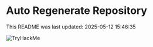# Auto Regenerate Repository

This README was last updated: 2025-05-12 15:46:35

 ![TryHackMe](https://tryhackme.com/badge/533634)
